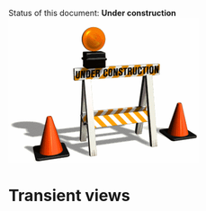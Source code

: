 Status of this document: **Under construction**
![](../_assets/under-construction-flashing-barracade-animation.gif)

# Transient views

